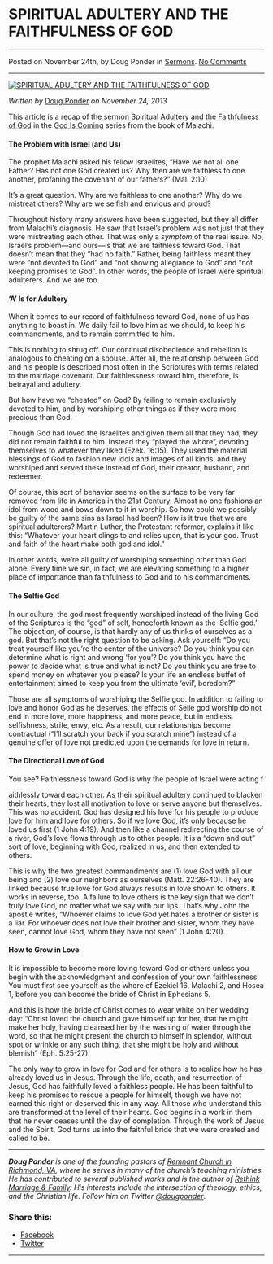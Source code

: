 SPIRITUAL ADULTERY AND THE FAITHFULNESS OF GOD
==============================================

* * *

Posted on November 24th, by Doug Ponder in [Sermons](http://www.remnantresource.org/category/sermons/). [No Comments](http://www.remnantresource.org/spiritual-adultery-and-the-faithfulness-of-god/#respond)

* * *

[![SPIRITUAL ADULTERY AND THE FAITHFULNESS OF GOD](http://www.remnantresource.org/wp-content/uploads/2013/11/SPIRITUAL_ADULTRY_2.jpg)](http://www.remnantresource.org/wp-content/uploads/2013/11/SPIRITUAL_ADULTRY_2.jpg)  

_Written by_ [Doug Ponder](http://www.remnantresource.org/author/doug-ponder/ "Posts by Doug Ponder") _on November 24, 2013_

This article is a recap of the sermon [Spiritual Adultery and the Faithfulness of God](http://www.remnantrichmond.org/sermon/spiritual-adultery-and-the-faithfulness-of-god/) in the [God Is Coming](http://www.remnantrichmond.org/god-is-coming/) series from the book of Malachi.

#### The Problem with Israel (and Us)

The prophet Malachi asked his fellow Israelites, “Have we not all one Father? Has not one God created us? Why then are we faithless to one another, profaning the covenant of our fathers?” (Mal. 2:10)

It’s a great question. Why are we faithless to one another? Why do we mistreat others? Why are we selfish and envious and proud?

Throughout history many answers have been suggested, but they all differ from Malachi’s diagnosis. He saw that Israel’s problem was not just that they were mistreating each other. That was only a _symptom_ of the real issue. No, Israel’s problem—and ours—is that we are faithless toward God. That doesn’t mean that they “had no faith.” Rather, being faithless meant they were “not devoted to God” and “not showing allegiance to God” and “not keeping promises to God”. In other words, the people of Israel were spiritual adulterers. And we are too.

#### ‘A’ Is for Adultery

When it comes to our record of faithfulness toward God, none of us has anything to boast in. We daily fail to love him as we should, to keep his commandments, and to remain committed to him.

This is nothing to shrug off. Our continual disobedience and rebellion is analogous to cheating on a spouse. After all, the relationship between God and his people is described most often in the Scriptures with terms related to the marriage covenant. Our faithlessness toward him, therefore, is betrayal and adultery.

But how have we “cheated” on God? By failing to remain exclusively devoted to him, and by worshiping other things as if they were more precious than God.

Though God had loved the Israelites and given them all that they had, they did not remain faithful to him. Instead they “played the whore”, devoting themselves to whatever they liked (Ezek. 16:15). They used the material blessings of God to fashion new idols and images of all kinds, and they worshiped and served these instead of God, their creator, husband, and redeemer.

Of course, this sort of behavior seems on the surface to be very far removed from life in America in the 21st Century. Almost no one fashions an idol from wood and bows down to it in worship. So how could we possibly be guilty of the same sins as Israel had been? How is it true that we are spiritual adulterers? Martin Luther, the Protestant reformer, explains it like this: “Whatever your heart clings to and relies upon, that is your god. Trust and faith of the heart make both god and idol.”

In other words, we’re all guilty of worshiping something other than God alone. Every time we sin, in fact, we are elevating something to a higher place of importance than faithfulness to God and to his commandments.

#### The Selfie God

In our culture, the god most frequently worshiped instead of the living God of the Scriptures is the “god” of self, henceforth known as the ‘Selfie god.’ The objection, of course, is that hardly any of us thinks of ourselves as a god. But that’s not the right question to be asking. Ask yourself: “Do you treat yourself like you’re the center of the universe? Do you think you can determine what is right and wrong ‘for you’? Do you think you have the power to decide what is true and what is not? Do you think you are free to spend money on whatever you please? Is your life an endless buffet of entertainment aimed to keep you from the ultimate ‘evil’, boredom?”

Those are all symptoms of worshiping the Selfie god. In addition to failing to love and honor God as he deserves, the effects of Selie god worship do not end in more love, more happiness, and more peace, but in endless selfishness, strife, envy, etc. As a result, our relationships become contractual (“I’ll scratch your back if you scratch mine”) instead of a genuine offer of love not predicted upon the demands for love in return.

#### The Directional Love of God

You see? Faithlessness toward God is why the people of Israel were acting f

aithlessly toward each other. As their spiritual adultery continued to blacken their hearts, they lost all motivation to love or serve anyone but themselves. This was no accident. God has designed his love for his people to produce love for him and love for others. So if we love God, it’s only because he loved us first (1 John 4:19). And then like a channel redirecting the course of a river, God’s love flows through us to other people. It is a “down and out” sort of love, beginning with God, realized in us, and then extended to others.

This is why the two greatest commandments are (1) love God with all our being and (2) love our neighbors as ourselves (Matt. 22:26-40). They are linked because true love for God always results in love shown to others. It works in reverse, too. A failure to love others is the key sign that we don’t truly love God, no matter what we say with our lips. That’s why John the apostle writes, “Whoever claims to love God yet hates a brother or sister is a liar. For whoever does not love their brother and sister, whom they have seen, cannot love God, whom they have not seen” (1 John 4:20).

#### How to Grow in Love

It is impossible to become more loving toward God or others unless you begin with the acknowledgment and confession of your own faithlessness. You must first see yourself as the whore of Ezekiel 16, Malachi 2, and Hosea 1, before you can become the bride of Christ in Ephesians 5.

And this is how the bride of Christ comes to wear white on her wedding day: “Christ loved the church and gave himself up for her, that he might make her holy, having cleansed her by the washing of water through the word, so that he might present the church to himself in splendor, without spot or wrinkle or any such thing, that she might be holy and without blemish” (Eph. 5:25-27).

The only way to grow in love for God and for others is to realize how he has already loved us in Jesus. Through the life, death, and resurrection of Jesus, God has faithfully loved a faithless people. He has been faithful to keep his promises to rescue a people for himself, though we have not earned this right or deserved this in any way. All those who understand this are transformed at the level of their hearts. God begins in a work in them that he never ceases until the day of completion. Through the work of Jesus and the Spirit, God turns us into the faithful bride that we were created and called to be.

* * *

_**Doug Ponder** is one of the founding pastors of [Remnant Church in Richmond, VA](http://www.remnantrichmond.org/), where he serves in many of the church’s teaching ministries. He has contributed to several published works and is the author of [Rethink Marriage & Family](http://www.remnantrichmond.org/mediafiles/uploaded/r/0e1604567_rethink-marriage-and-family-ebook.pdf). His interests include the intersection of theology, ethics, and the Christian life. Follow him on Twitter [@dougponder](https://twitter.com/dougponder)_.

### Share this:

*   [Facebook](http://www.remnantresource.org/spiritual-adultery-and-the-faithfulness-of-god/?share=facebook "Click to share on Facebook")
*   [Twitter](http://www.remnantresource.org/spiritual-adultery-and-the-faithfulness-of-god/?share=twitter "Click to share on Twitter")

  

* * *
